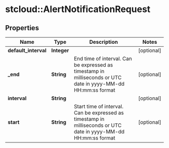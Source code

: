 # stcloud::AlertNotificationRequest

## Properties
Name | Type | Description | Notes
------------ | ------------- | ------------- | -------------
**default_interval** | **Integer** |  | [optional] 
**_end** | **String** | End time of interval. Can be expressed as timestamp in milliseconds or UTC date in yyyy-MM-dd HH:mm:ss format | [optional] 
**interval** | **String** |  | [optional] 
**start** | **String** | Start time of interval. Can be expressed as timestamp in milliseconds or UTC date in yyyy-MM-dd HH:mm:ss format | [optional] 


